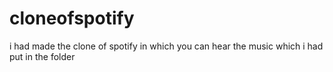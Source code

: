# cloneofspotify
 i had made the clone of spotify in which you can hear the music which i had put in the folder
